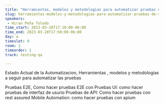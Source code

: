 ```yaml
---
title: "Herramientas, modelos y metodologias para automatizar pruebas de software"
slug: herramientas-modelos-y-metodologias-para-automatizar-pruebas-de-software
speakers:
 - Hiran Peña Toledo
time_start: 2023-03-28T17:10:00-06:00
time_end: 2023-03-28T17:50:00-06:00
day: a
timeslot: 9
room: 1
timeorder: 1
track: testing-qa

---
```


Estado Actual de la Automatizacion, Herramientas , modelos y metodologias a seguir para automatizar las pruebas

Pruebas E2E, Como hacer pruebas E2E con 
Pruebas UI: como hacer pruebas de interfaz de usurio
Pruebas de API: Como hacer pruebas con rest assured
Mobile Automation: como hacer pruebas con apium